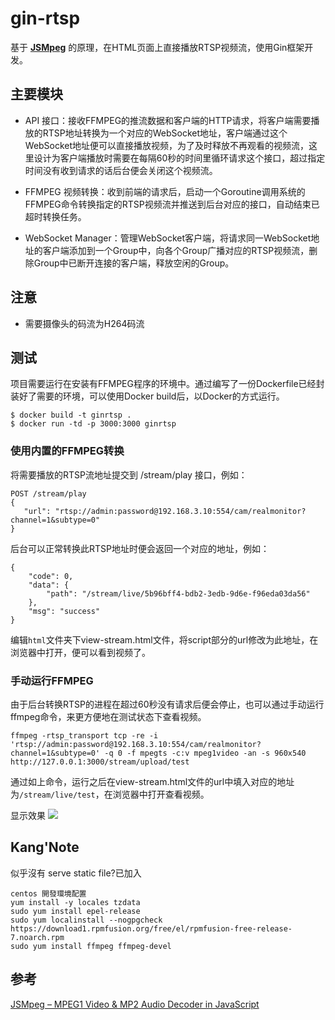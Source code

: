 # gin-rtsp
基于 [**JSMpeg**](https://github.com/phoboslab/jsmpeg/) 的原理，在HTML页面上直接播放RTSP视频流，使用Gin框架开发。

## 主要模块
- API 接口：接收FFMPEG的推流数据和客户端的HTTP请求，将客户端需要播放的RTSP地址转换为一个对应的WebSocket地址，客户端通过这个WebSocket地址便可以直接播放视频，为了及时释放不再观看的视频流，这里设计为客户端播放时需要在每隔60秒的时间里循环请求这个接口，超过指定时间没有收到请求的话后台便会关闭这个视频流。

- FFMPEG 视频转换：收到前端的请求后，启动一个Goroutine调用系统的FFMPEG命令转换指定的RTSP视频流并推送到后台对应的接口，自动结束已超时转换任务。

- WebSocket Manager：管理WebSocket客户端，将请求同一WebSocket地址的客户端添加到一个Group中，向各个Group广播对应的RTSP视频流，删除Group中已断开连接的客户端，释放空闲的Group。

## 注意
- 需要摄像头的码流为H264码流

## 测试
项目需要运行在安装有FFMPEG程序的环境中。通过编写了一份Dockerfile已经封装好了需要的环境，可以使用Docker build后，以Docker的方式运行。
```
$ docker build -t ginrtsp .
$ docker run -td -p 3000:3000 ginrtsp
```

### 使用内置的FFMPEG转换
将需要播放的RTSP流地址提交到 /stream/play 接口，例如：
```
POST /stream/play
{
   "url": "rtsp://admin:password@192.168.3.10:554/cam/realmonitor?channel=1&subtype=0"
}
```

后台可以正常转换此RTSP地址时便会返回一个对应的地址，例如：
```
{
    "code": 0,
    "data": {
        "path": "/stream/live/5b96bff4-bdb2-3edb-9d6e-f96eda03da56"
    },
    "msg": "success"
}
```

编辑`html`文件夹下view-stream.html文件，将script部分的url修改为此地址，在浏览器中打开，便可以看到视频了。

### 手动运行FFMPEG
由于后台转换RTSP的进程在超过60秒没有请求后便会停止，也可以通过手动运行ffmpeg命令，来更方便地在测试状态下查看视频。
```
ffmpeg -rtsp_transport tcp -re -i 'rtsp://admin:password@192.168.3.10:554/cam/realmonitor?channel=1&subtype=0' -q 0 -f mpegts -c:v mpeg1video -an -s 960x540 http://127.0.0.1:3000/stream/upload/test
```

通过如上命令，运行之后在view-stream.html文件的url中填入对应的地址为`/stream/live/test`，在浏览器中打开查看视频。


显示效果
![](./video-example.png)

## Kang'Note 
似乎沒有 serve static file?已加入
```
centos 開發環境配置
yum install -y locales tzdata
sudo yum install epel-release
sudo yum localinstall --nogpgcheck https://download1.rpmfusion.org/free/el/rpmfusion-free-release-7.noarch.rpm
sudo yum install ffmpeg ffmpeg-devel

```
## 参考
[JSMpeg – MPEG1 Video & MP2 Audio Decoder in JavaScript](https://github.com/phoboslab/jsmpeg/)